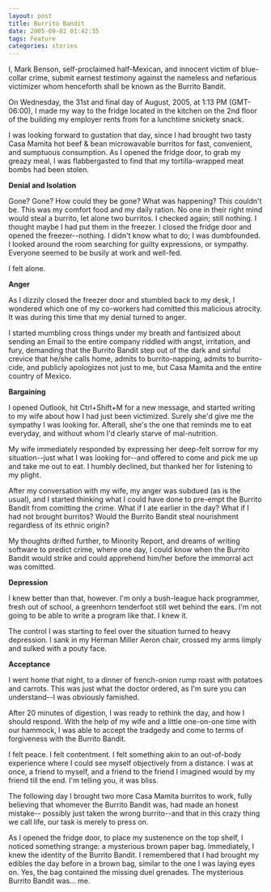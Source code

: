 ```yaml
---
layout: post
title: Burrito Bandit
date: 2005-09-02 01:42:35
tags: Feature
categories: stories
---
```


I, Mark Benson, self-proclaimed half-Mexican, and innocent victim of blue-
collar crime, submit earnest testimony against the nameless and nefarious
victimizer whom henceforth shall be known as the Burrito Bandit.


On Wednesday, the 31st and final day of August, 2005, at 1:13 PM (GMT-06:00),
I made my way to the fridge located in the kitchen on the 2nd floor of the
building my employer rents from for a lunchtime snickety snack.

I was looking forward to gustation that day, since I had brought two tasty
Casa Mamita hot beef & bean microwavable burritos for fast, convenient, and
sumptuous consumption. As I opened the fridge door, to grab my greazy meal, I
was flabbergasted to find that my tortilla-wrapped meat bombs had been stolen.

**Denial and Isolation**

Gone? Gone? How could they be gone? What was happening? This couldn't be. This
was my comfort food and my daily ration. No one in their right mind would
steal a burrito, let alone two burritos. I checked again; still nothing. I
thought maybe I had put them in the freezer. I closed the fridge door and
opened the freezer--nothing. I didn't know what to do; I was dumbfounded. I
looked around the room searching for guilty expressions, or sympathy. Everyone
seemed to be busily at work and well-fed.

I felt alone.

**Anger**

As I dizzily closed the freezer door and stumbled back to my desk, I wondered
which one of my co-workers had comitted this malicious atrocity. It was during
this time that my denial turned to anger.

I started mumbling cross things under my breath and fantisized about sending
an Email to the entire company riddled with angst, irritation, and fury,
demanding that the Burrito Bandit step out of the dark and sinful crevice that
he/she calls home, admits to burrito-napping, admits to burrito-cide, and
publicly apologizes not just to me, but Casa Mamita and the entire country of
Mexico.

**Bargaining**

I opened Outlook, hit Ctrl+Shift+M for a new message, and started writing to
my wife about how I had just been victimized. Surely she'd give me the
sympathy I was looking for. Afterall, she's the one that reminds me to eat
everyday, and without whom I'd clearly starve of mal-nutrition.

My wife immediately responded by expressing her deep-felt sorrow for my
situation--just what I was looking for--and offered to come and pick me up and
take me out to eat. I humbly declined, but thanked her for listening to my
plight.

After my conversation with my wife, my anger was subdued (as is the usual),
and I started thinking what I could have done to pre-empt the Burrito Bandit
from comitting the crime. What if I ate earlier in the day? What if I had not
brought burritos? Would the Burrito Bandit steal nourishment regardless of its
ethnic origin?

My thoughts drifted further, to Minority Report, and dreams of writing
software to predict crime, where one day, I could know when the Burrito Bandit
would strike and could apprehend him/her before the immorral act was comitted.

**Depression**

I knew better than that, however. I'm only a bush-league hack programmer,
fresh out of school, a greenhorn tenderfoot still wet behind the ears. I'm not
going to be able to write a program like that. I knew it.

The control I was starting to feel over the situation turned to heavy
depression. I sank in my Herman Miller Aeron chair, crossed my arms limply and
sulked with a pouty face.

**Acceptance**

I went home that night, to a dinner of french-onion rump roast with potatoes
and carrots. This was just what the doctor ordered, as I'm sure you can
understand--I was obviously famished.

After 20 minutes of digestion, I was ready to rethink the day, and how I
should respond. With the help of my wife and a little one-on-one time with our
hammock, I was able to accept the tradgedy and come to terms of forgiveness
with the Burrito Bandit.

I felt peace. I felt contentment. I felt something akin to an out-of-body
experience where I could see myself objectively from a distance. I was at
once, a friend to myself, and a friend to the friend I imagined would by my
friend till the end. I'm telling you, it was bliss.

The following day I brought two more Casa Mamita burritos to work, fully
believing that whomever the Burrito Bandit was, had made an honest mistake--
possibly just taken the wrong burrito--and that in this crazy thing we call
life, our task is merely to press on.

As I opened the fridge door, to place my sustenence on the top shelf, I
noticed something strange: a mysterious brown paper bag. Immediately, I knew
the identity of the Burrito Bandit. I remembered that I had brought my edibles
the day before in a brown bag, similar to the one I was laying eyes on. Yes,
the bag contained the missing duel grenades. The mysterious Burrito Bandit
was... me.


